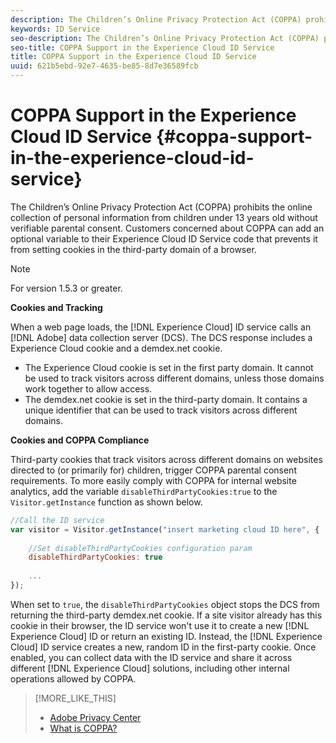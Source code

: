 ```yaml
---
description: The Children’s Online Privacy Protection Act (COPPA) prohibits the online collection of personal information from children under 13 years old without verifiable parental consent. Customers concerned about COPPA can add an optional variable to their Experience Cloud ID Service code that prevents it from setting cookies in the third-party domain of a browser.
keywords: ID Service
seo-description: The Children’s Online Privacy Protection Act (COPPA) prohibits the online collection of personal information from children under 13 years old without verifiable parental consent. Customers concerned about COPPA can add an optional variable to their Experience Cloud ID Service code that prevents it from setting cookies in the third-party domain of a browser.
seo-title: COPPA Support in the Experience Cloud ID Service
title: COPPA Support in the Experience Cloud ID Service
uuid: 621b5ebd-92e7-4635-be85-8d7e36589fcb
---
```


# COPPA Support in the Experience Cloud ID Service {#coppa-support-in-the-experience-cloud-id-service}

The Children’s Online Privacy Protection Act (COPPA) prohibits the online collection of personal information from children under 13 years old without verifiable parental consent. Customers concerned about COPPA can add an optional variable to their Experience Cloud ID Service code that prevents it from setting cookies in the third-party domain of a browser.

>[!NOTE]
>
>For version 1.5.3 or greater.

**Cookies and Tracking**

When a web page loads, the [!DNL Experience Cloud] ID service calls an [!DNL Adobe] data collection server (DCS). The DCS response includes a Experience Cloud cookie and a demdex.net cookie.

* The Experience Cloud cookie is set in the first party domain. It cannot be used to track visitors across different domains, unless those domains work together to allow access. 
* The demdex.net cookie is set in the third-party domain. It contains a unique identifier that can be used to track visitors across different domains.

**Cookies and COPPA Compliance**

Third-party cookies that track visitors across different domains on websites directed to (or primarily for) children, trigger COPPA parental consent requirements. To more easily comply with COPPA for internal website analytics, add the variable `disableThirdPartyCookies:true` to the `Visitor.getInstance` function as shown below.

```js
//Call the ID service 
var visitor = Visitor.getInstance("insert marketing cloud ID here", { 
 
    //Set disableThirdPartyCookies configuration param 
    disableThirdPartyCookies: true 
 
    ... 
});
```

When set to `true`, the `disableThirdPartyCookies` object stops the DCS from returning the third-party demdex.net cookie. If a site visitor already has this cookie in their browser, the ID service won't use it to create a new [!DNL Experience Cloud] ID or return an existing ID. Instead, the [!DNL Experience Cloud] ID service creates a new, random ID in the first-party cookie. Once enabled, you can collect data with the ID service and share it across different [!DNL Experience Cloud] solutions, including other internal operations allowed by COPPA. 

>[!MORE_LIKE_THIS]
>
>* [Adobe Privacy Center](http://www.adobe.com/privacy.html)
>* [What is COPPA?](http://www.consumer.ftc.gov/articles/0031-protecting-your-childs-privacy-online#whatis)
